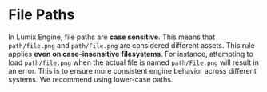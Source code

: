 # File Paths

In Lumix Engine, file paths are **case sensitive**. This means that `path/file.png` and `path/File.png` are considered different assets. This rule applies **even on case-insensitive filesystems**. For instance, attempting to load `path/file.png` when the actual file is named `path/File.png` will result in an error. This is to ensure more consistent engine behavior across different systems. We recommend using lower-case paths.

